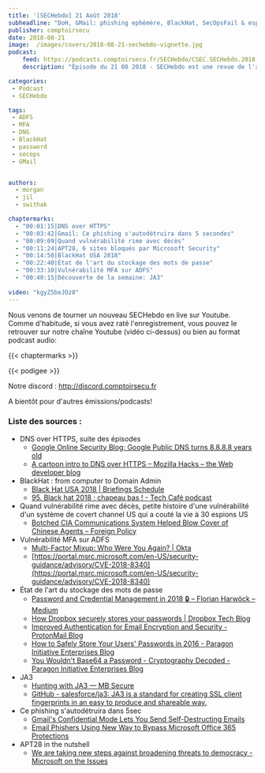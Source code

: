 ```yaml
---
title: '[SECHebdo] 21 Août 2018'
subheadline: "DoH, GMail: phishing ephémère, BlackHat, SecOpsFail & espions US, stockage des mdp, vuln MFA ADFS, JA3 etc."
publisher: comptoirsecu
date: 2018-08-21
image:  /images/covers/2018-08-21-sechebdo-vignette.jpg
podcast:
    feed: https://podcasts.comptoirsecu.fr/SECHebdo/CSEC.SECHebdo.2018-08-21.mp3
    description: "Épisode du 21 08 2018 - SECHebdo est une revue de l'actualité cybersécurité réalisée en live sur Youtube, généralement le mardi soir."

categories:
 - Podcast
 - SECHebdo

tags:
 - ADFS
 - MFA
 - DNS
 - BlackHat
 - password
 - secops
 - GMail


authors:
  - morgan
  - jil
  - swithak

chaptermarks:
  - "00:01:15|DNS over HTTPS"
  - "00:03:42|Gmail: Ce phishing s'autodétruira dans 5 secondes"
  - "00:09:09|Quand vulnérabilité rime avec décès"
  - "00:11:24|APT28, 6 sites bloqués par Microsoft Security"
  - "00:14:50|BlackHat USA 2018"
  - "00:22:40|État de l'art du stockage des mots de passe"
  - "00:33:10|Vulnérabilité MFA sur ADFS"
  - "00:40:15|Découverte de la semaine: JA3"
  
video: "kgyZ5beJOz8"
---
```


Nous venons de tourner un nouveau SECHebdo en live sur Youtube. Comme d'habitude, si vous avez raté l'enregistrement, vous pouvez le retrouver sur notre chaîne Youtube (vidéo ci-dessus) ou bien au format podcast audio:

{{< chaptermarks >}}

{{< podigee >}}

Notre discord : <http://discord.comptoirsecu.fr>

A bientôt pour d'autres émissions/podcasts!

### Liste des sources :

*  DNS over HTTPS, suite des épisodes
	* [Google Online Security Blog: Google Public DNS turns 8.8.8.8 years old](https://security.googleblog.com/2018/08/google-public-dns-turns-8888-years-old.html)
	* [A cartoon intro to DNS over HTTPS – Mozilla Hacks – the Web developer blog](https://hacks.mozilla.org/2018/05/a-cartoon-intro-to-dns-over-https/)
*  BlackHat : from computer to Domain Admin
	* [Black Hat USA 2018 | Briefings Schedule](https://www.blackhat.com/us-18/briefings/schedule/#from-workstation-to-domain-admin-why-secure-administration-isnt-secure-and-how-to-fix-it-10148)
	* [95. Black hat 2018 : chapeau bas ! - Tech Café podcast](https://techcafe.fr/95-black-hat-2018-chapeau-bas/)
*  Quand vulnérabilité rime avec décès, petite histoire d'une vulnérabilité d'un système de covert channel US qui a couté la vie à 30 espions US
	* [Botched CIA Communications System Helped Blow Cover of Chinese Agents – Foreign Policy](https://foreignpolicy.com/2018/08/15/botched-cia-communications-system-helped-blow-cover-chinese-agents-intelligence/)
*  Vulnérabilité MFA sur ADFS
	* [Multi-Factor Mixup: Who Were You Again? | Okta](https://www.okta.com/security-blog/2018/08/multi-factor-authentication-microsoft-adfs-vulnerability/)
	* [https://portal.msrc.microsoft.com/en-US/security-guidance/advisory/CVE-2018-8340](https://portal.msrc.microsoft.com/en-US/security-guidance/advisory/CVE-2018-8340)
*  État de l'art du stockage des mots de passe
	* [Password and Credential Management in 2018 🔒 – Florian Harwöck – Medium](https://medium.com/@harwoeck/password-and-credential-management-in-2018-56f43669d588)
	* [How Dropbox securely stores your passwords | Dropbox Tech Blog](https://blogs.dropbox.com/tech/2016/09/how-dropbox-securely-stores-your-passwords/)
	* [Improved Authentication for Email Encryption and Security - ProtonMail Blog](https://protonmail.com/blog/encrypted_email_authentication/)
	* [How to Safely Store Your Users' Passwords in 2016 - Paragon Initiative Enterprises Blog](https://paragonie.com/blog/2016/02/how-safely-store-password-in-2016)
	* [You Wouldn't Base64 a Password - Cryptography Decoded - Paragon Initiative Enterprises Blog](https://paragonie.com/blog/2015/08/you-wouldnt-base64-a-password-cryptography-decoded)
*  JA3
	* [Hunting with JA3 — MB Secure](https://www.mbsecure.nl/blog/2018/06/hunting-with-ja3)
	* [GitHub - salesforce/ja3: JA3 is a standard for creating SSL client fingerprints in an easy to produce and shareable way.](https://github.com/salesforce/ja3)
*  Ce phishing s'autodétruira dans 5sec
	* [Gmail's Confidential Mode Lets You Send Self-Destructing Emails](https://www.bleepingcomputer.com/news/google/gmails-confidential-mode-lets-you-send-self-destructing-emails/)
	* [Email Phishers Using New Way to Bypass Microsoft Office 365 Protections](https://amp.thehackernews.com/thn/2018/08/microsoft-office365-phishing.html)
*  APT28 in the nutshell
	* [We are taking new steps against broadening threats to democracy - Microsoft on the Issues](https://blogs.microsoft.com/on-the-issues/2018/08/20/we-are-taking-new-steps-against-broadening-threats-to-democracy/)
